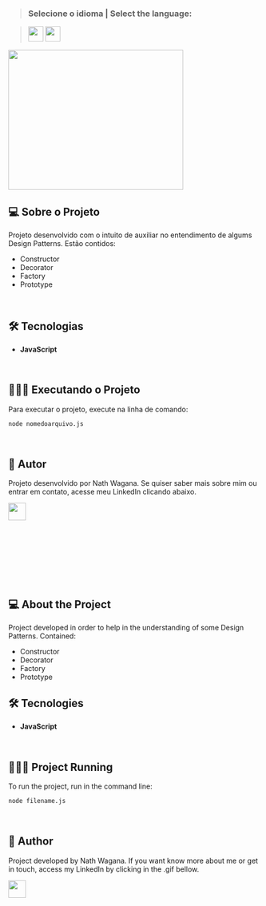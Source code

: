 >### Selecione o idioma | Select the language:

>[<img width="30" height="30" src="https://images.emojiterra.com/twitter/512px/1f1e7-1f1f7.png"></img>](#português)  [<img width="30" height="30" src="https://images.emojiterra.com/twitter/512px/1f1fa-1f1f8.png"></img>](#inglês) 

<img width="350" height="280" src="https://s2.glbimg.com/aNDlgpa0tyJ-gqYEt4ZgWKCp-bU=/512x320/smart/e.glbimg.com/og/ed/f/original/2018/12/18/medo4.gif"></img>


<a name="português"></a>
## 💻 Sobre o Projeto

Projeto desenvolvido com o intuito de auxiliar no entendimento de algums Design Patterns. Estão contidos:
- Constructor
- Decorator
- Factory
- Prototype

</br>

## 🛠 Tecnologias

- **JavaScript**

</br>

## 🏃🏼‍♂️ Executando o Projeto

Para executar o projeto, execute na linha de comando:

```sh
node nomedoarquivo.js
```

</br>

## 🦸 Autor

Projeto desenvolvido por Nath Wagana. Se quiser saber mais sobre mim ou entrar em contato, acesse meu LinkedIn clicando abaixo.

<a href="https://github.com/nathwagana">
<a href="https://www.linkedin.com/in/nathaliarioswagana/" target="_blank"><img height="35" width="35" src="https://i.ibb.co/31BLQyW/ezgif-4-9a6adf682a3e.gif" target="_blank"></a>

</br>
</br>
</br>
</br>

#

</br>
</br>


<a name="inglês"></a>
## 💻 About the Project

Project developed in order to help in the understanding of some Design Patterns. Contained:
- Constructor
- Decorator
- Factory
- Prototype

## 🛠 Tecnologies

- **JavaScript**

</br>

## 🏃🏼‍♂️ Project Running

To run the project, run in the command line:

```sh
node filename.js
```

</br>

## 🦸 Author

Project developed by Nath Wagana. If you want know more about me or get in touch, access my LinkedIn by clicking in the .gif bellow.

<a href="https://github.com/nathwagana">
<a href="https://www.linkedin.com/in/nathaliarioswagana/" target="_blank"><img height="35" width="35" src="https://i.ibb.co/31BLQyW/ezgif-4-9a6adf682a3e.gif" target="_blank"></a>